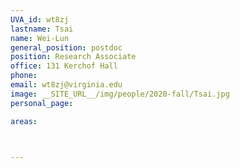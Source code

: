 ```yaml
---
UVA_id: wt8zj
lastname: Tsai
name: Wei-Lun
general_position: postdoc
position: Research Associate
office: 131 Kerchof Hall
phone:
email: wt8zj@virginia.edu
image: __SITE_URL__/img/people/2020-fall/Tsai.jpg
personal_page:

areas:



---
```

